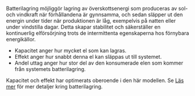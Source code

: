 Batterilagring möjliggör lagring av överskottsenergi som produceras av sol- och vindkraft när förhållandena är gynnsamma, och sedan släpper ut den energin under tider när produktionen är låg, exempelvis på natten eller under vindstilla dagar. Detta skapar stabilitet och säkerställer en kontinuerlig elförsörjning trots de intermittenta egenskaperna hos förnybara energikällor.

- Kapacitet anger hur mycket el som kan lagras.
- Effekt anger hur snabbt denna el kan släppas ut till systemet.
- Andel uttag anger hur stor del av den konsumerade elen som kommer från systemets batterilagring.

Kapacitet och effekt har optimerats oberoende i den här modellen. Se [Läs mer](/assumptions) för mer detaljer kring batterilagring.